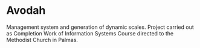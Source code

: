 # Avodah
Management system and generation of dynamic scales. Project carried out as Completion Work of Information Systems Course directed to the Methodist Church in Palmas.
